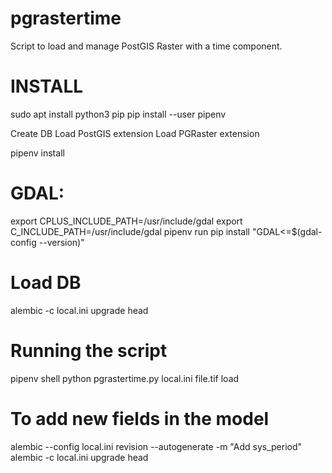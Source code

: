# pgrastertime
Script to load and manage PostGIS Raster with a time component.


# INSTALL

sudo apt install python3 pip
pip install --user pipenv

Create DB
Load PostGIS extension
Load PGRaster extension


pipenv install


# GDAL:

  export CPLUS_INCLUDE_PATH=/usr/include/gdal
  export C_INCLUDE_PATH=/usr/include/gdal
  pipenv run pip install "GDAL<=$(gdal-config --version)"

# Load DB
  alembic -c local.ini upgrade head


# Running the script

  pipenv shell
  python pgrastertime.py local.ini file.tif load


# To add new fields in the model

  alembic --config local.ini revision --autogenerate -m "Add sys_period"
  alembic -c local.ini upgrade head
